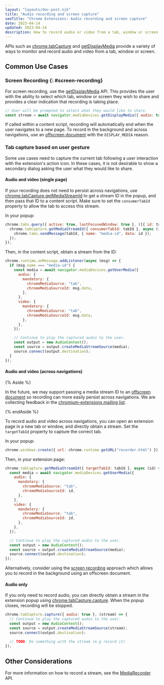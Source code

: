 ```yaml
---
layout: "layouts/doc-post.njk"
title: "Audio recording and screen capture"
seoTitle: "Chrome Extensions: Audio recording and screen capture"
date: 2023-04-14
updated: 2023-04-14
description: How to record audio or video from a tab, window or screen
---
```


APIs such as [chrome.tabCapture][tabcapture] and [getDisplayMedia][get-display-media] provide a
variety of ways to monitor and record audio and video from a tab, window or screen.

## Common Use Cases

### Screen Recording {: #screen-recording}

For screen recording, use the [getDisplayMedia][get-display-media] API. This provides the user with
the ability to select which tab, window or screen they wish to share and provides a clear indication
that recording is taking place.

```js
// User will be prompted to select what they would like to share.
const stream = await navigator.mediaDevices.getDisplayMedia({ audio: true, video: true });
```

If called within a content script, recording will automatically end when the user navigates to a new
page. To record in the background and across navigations, use an
[offscreen document][offscreen-documents] with the <code>DISPLAY_MEDIA</code> reason.

### Tab capture based on user gesture

Some use cases need to capture the current tab following a user interaction
with the extension's action icon. In these cases, it is not desirable to show a secondary dialog
asking the user what they would like to share.

#### Audio and video (single page)

If your recording does not need to persist across navigations, use [chrome.tabCapture.getMediaStreamId][tabcapture-media-stream-id] to get a stream ID in the popup, and then pass that ID to a content script. Make sure to set the `consumerTabId` property to allow the tab to access this stream.

In your popup:

```js
chrome.tabs.query({ active: true, lastFocusedWindow: true }, ([{ id: tabId }]) => {
  chrome.tabCapture.getMediaStreamId({ consumerTabId: tabId }, async (id) => {
    chrome.tabs.sendMessage(tabId, { name: "media-id", data: id });
  });
});
```

Then, in the content script, obtain a stream from the ID:

```js
chrome.runtime.onMessage.addListener(async (msg) => {
  if (msg.name === "media-id") {
    const media = await navigator.mediaDevices.getUserMedia({
      audio: {
        mandatory: {
          chromeMediaSource: "tab",
          chromeMediaSourceId: msg.data,
        },
      },
      video: {
        mandatory: {
          chromeMediaSource: "tab",
          chromeMediaSourceId: msg.data,
        },
      },
    });

    // Continue to play the captured audio to the user.
    const output = new AudioContext();
    const source = output.createMediaStreamSource(media);
    source.connect(output.destination);
  }
});
```

#### Audio and video (across navigations)

{% Aside %}

In the future, we may support passing a media stream ID to an [offscreen document][offscreen-documents] so recording can more easily persist across navigations. We are collecting feedback in the [chromium-extensions mailing list][feedback-mailing-list].

{% endAside %}

To record audio and video across navigations, you can open an extension page in a new tab or window, and directly obtain a stream. Set the `targetTabId` property to capture the correct tab.

In your popup:

```js
chrome.windows.create({ url: chrome.runtime.getURL("recorder.html") });
```

Then, in your extension page:

```js
chrome.tabCapture.getMediaStreamId({ targetTabId: tabId }, async (id) => {
  const media = await navigator.mediaDevices.getUserMedia({
    audio: {
      mandatory: {
        chromeMediaSource: "tab",
        chromeMediaSourceId: id,
      },
    },
    video: {
      mandatory: {
        chromeMediaSource: "tab",
        chromeMediaSourceId: id,
      },
    },
  });

  // Continue to play the captured audio to the user.
  const output = new AudioContext();
  const source = output.createMediaStreamSource(media);
  source.connect(output.destination);
});
```

Alternatively, consider using the [screen recording](#screen-recording) approach which allows you to record in the background using an offscreen document.

#### Audio only

If you only need to record audio, you can directly obtain a stream in the extension popup using [chrome.tabCapture.capture][tabcapture-capture]. When the popup closes, recording will be stopped.

```js
chrome.tabCapture.capture({ audio: true }, (stream) => {
  // Continue to play the captured audio to the user.
  const output = new AudioContext();
  const source = output.createMediaStreamSource(stream);
  source.connect(output.destination);

  // TODO: Do something with the stream (e.g record it)
});
```

## Other Considerations

For more information on how to record a stream, see the [MediaRecorder][media-recorder] API.

[tabcapture]: /docs/extensions/reference/tabCapture
[tabcapture-capture]: /docs/extensions/reference/tabCapture/#method-capture
[tabcapture-media-stream-id]: /docs/extensions/reference/tabCapture/#method-getMediaStreamId
[get-display-media]: https://developer.mozilla.org/en-US/docs/Web/API/MediaDevices/getDisplayMedia
[offscreen-documents]: /blog/Offscreen-Documents-in-Manifest-v3/
[feedback-mailing-list]: https://groups.google.com/a/chromium.org/g/chromium-extensions/c/Ef08XtOOyoI/m/L5HM7yPsBAAJ
[media-recorder]: https://developer.mozilla.org/en-US/docs/Web/API/MediaRecorders